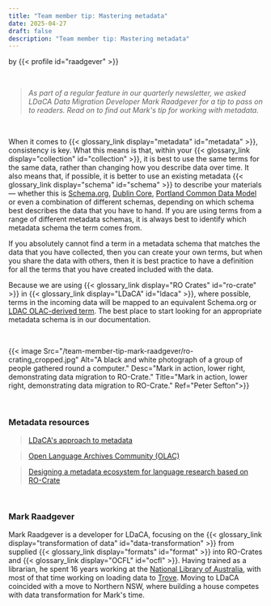 ```yaml
---
title: "Team member tip: Mastering metadata"
date: 2025-04-27
draft: false
description: "Team member tip: Mastering metadata"
---
```


by {{< profile id="raadgever" >}}

<br>

>*As part of a regular feature in our quarterly newsletter, we asked LDaCA Data Migration Developer Mark Raadgever for a tip to pass on to readers. Read on to find out Mark's tip for working with metadata.*

<br>

When it comes to {{< glossary_link display="metadata" id="metadata" >}}, consistency is key. What this means is that, within your {{< glossary_link display="collection" id="collection" >}}, it is best to use the same terms for the same data, rather than changing how you describe data over time. It also means that, if possible, it is better to use an existing metadata {{< glossary_link display="schema" id="schema" >}} to describe your materials — whether this is [Schema.org](https://schema.org/), [Dublin Core](https://www.dublincore.org/), [Portland Common Data Model](https://pcdm.org/) or even a combination of different schemas, depending on which schema best describes the data that you have to hand. If you are using terms from a range of different metadata schemas, it is always best to identify which metadata schema the term comes from.

If you absolutely cannot find a term in a metadata schema that matches the data that you have collected, then you can create your own terms, but when you share the data with others, then it is best practice to have a definition for all the terms that you have created included with the data.

Because we are using {{< glossary_link display="RO Crates" id="ro-crate" >}} in {{< glossary_link display="LDaCA" id="ldaca" >}}, where possible, terms in the incoming data will be mapped to an equivalent Schema.org or [LDAC OLAC-derived term](https://github.com/Language-Research-Technology/language-data-commons-vocabs/blob/master/ontology.md). The best place to start looking for an appropriate metadata schema is in our documentation.

<br>

{{< image Src="/team-member-tip-mark-raadgever/ro-crating_cropped.jpg" Alt="A black and white photograph of a group of people gathered round a computer." Desc="Mark in action, lower right, demonstrating data migration to RO-Crate." Title="Mark in action, lower right, demonstrating data migration to RO-Crate." Ref="Peter Sefton">}}

<br>

### Metadata resources

>[LDaCA's approach to metadata](https://www.ldaca.edu.au/resources/ldaca-resources/metadata/)

>[Open Language Archives Community (OLAC)](http://www.language-archives.org/)

>[Designing a metadata ecosystem for language research based on RO-Crate](https://www.ldaca.edu.au/news/posts/ldaca-metadata-ecosystem-eresearch-2022/)

<br>

### Mark Raadgever
Mark Raadgever is a developer for LDaCA, focusing on the {{< glossary_link display="transformation of data" id="data-transformation" >}} from supplied {{< glossary_link display="formats" id="format" >}} into RO-Crates and {{< glossary_link display="OCFL" id="ocfl" >}}. Having trained as a librarian, he spent 16 years working at the [National Library of Australia](https://www.library.gov.au/), with most of that time working on loading data to [Trove](https://trove.nla.gov.au/). Moving to LDaCA coincided with a move to Northern NSW, where building a house competes with data transformation for Mark's time.

<br>
